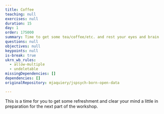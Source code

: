 ```yaml
---
title: Coffee
teaching: null
exercises: null
duration: 15
day: 1
order: 175000
summary: Time to get some tea/coffee/etc. and rest your eyes and brain a bit.
questions: null
objectives: null
keypoints: null
is-break: true
ukrn_wb_rules:
  - allow-multiple
  - undeletable
missingDependencies: []
dependencies: []
originalRepository: mjaquiery/jspsych-born-open-data

---
```

This is a time for you to get some refreshment and clear your mind a little in preparation for the next part of the workshop.
